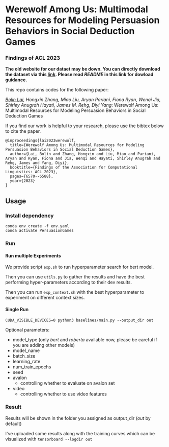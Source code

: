 # Werewolf Among Us: Multimodal Resources for Modeling Persuasion Behaviors in Social Deduction Games

### Findings of ACL 2023

**The old website for our dataet may be down. You can directly download the dataset via this [link](https://drive.google.com/drive/folders/1N4PymMbKXFzqy3fq4ZGjdrc0oiScV914). Please read *README* in this link for dowload guidance.** 

This repo contains codes for the following paper:

*[Bolin Lai](https://bolinlai.github.io/), Hongxin Zhang, Miao Liu, Aryan Pariani, Fiona Ryan, Wenqi Jia, Shirley Anugrah Hayati, James M. Rehg, Diyi Yang*: Werewolf Among Us: Multimodal Resources for Modeling Persuasion Behaviors in Social Deduction Games

If you find our work is helpful to your research, please use the bibtex below to cite the paper.


```
@inproceedings{lai2023werewolf,
  title={Werewolf Among Us: Multimodal Resources for Modeling Persuasion Behaviors in Social Deduction Games},
  author={Lai, Bolin and Zhang, Hongxin and Liu, Miao and Pariani, Aryan and Ryan, Fiona and Jia, Wenqi and Hayati, Shirley Anugrah and Rehg, James and Yang, Diyi},
  booktitle={Findings of the Association for Computational Linguistics: ACL 2023},
  pages={6570--6588},
  year={2023}
}
```


## Usage
### Install dependency
```
conda env create -f env.yaml
conda activate PersuasionGames
```


### Run

#### Run multiple Experiments
We provide script `exp.sh` to run hyperparameter search for bert model.

Then you can use `utils.py` to gather the results and have the best performing hyper-parameters according to their dev results.

Then you can run `exp_context.sh` with the best hyperparameter to experiment on different context sizes.

#### Single Run
`CUDA_VISIBLE_DEVICES=0 python3 baselines/main.py --output_dir out`

Optional parameters:
- model_type (only _bert_ and _roberta_ available now, please be careful if you are adding other models)
- model_name
- batch_size
- learning_rate
- num_train_epochs
- seed
- avalon
  - controlling whether to evaluate on avalon set
- video
  - controlling whether to use video features

### Result
Results will be shown in the folder you assigned as output_dir (_out_ by default)

I've uploaded some results along with the training curves which can be visualized with 
`tensorboard --logdir out`
